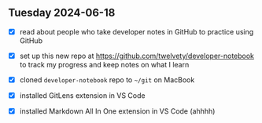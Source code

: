 ## Tuesday 2024-06-18
- [x] read about people who take developer notes in GitHub to practice using GitHub
- [x] set up this new repo at https://github.com/twelvety/developer-notebook to track my progress and keep notes on what I learn
- [x] cloned `developer-notebook` repo to `~/git` on MacBook
- [x] installed GitLens extension in VS Code
- [x] installed Markdown All In One extension in VS Code (ahhhh)

